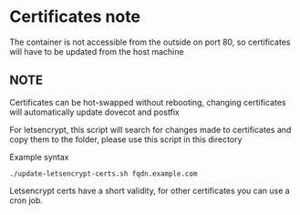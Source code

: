 
# Certificates note

The container is not accessible from the outside on port 80, so certificates will have to be updated from the host machine

## NOTE

Certificates can be hot-swapped without rebooting, changing certificates will automatically update dovecot and postfix

For letsencrypt, this script will search for changes made to certificates and copy them to the folder, please use this script in this directory

Example syntax

`./update-letsencrypt-certs.sh fqdn.example.com`

Letsencrypt certs have a short validity, for other certificates you can use a cron job.
